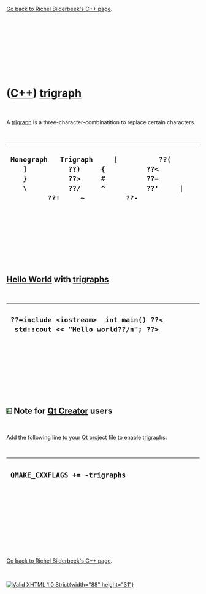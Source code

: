

[Go back to Richel Bilderbeek's C++ page](Cpp.htm).

 

 

 

 

 

([C++](Cpp.htm)) [trigraph](CppTrigraph.htm)
============================================

 

A [trigraph](CppTrigraph.htm) is a three-character-combinatition to
replace certain characters.

 

  ----------------------------------------------------------------------------------------------------------------------------------------------------------------------------------------------------
  ` Monograph   Trigraph     [          ??(     ]          ??)     {          ??<     }          ??>     #          ??=     \          ??/     ^          ??'     |          ??!     ~          ??-`
  ----------------------------------------------------------------------------------------------------------------------------------------------------------------------------------------------------

 

 

 

 

 

[Hello World](CppHelloWorld.htm) with [trigraphs](CppTrigraph.htm)
------------------------------------------------------------------

 

  --------------------------------------------------------------------------------
  ` ??=include <iostream>  int main() ??<   std::cout << "Hello world??/n"; ??>`
  --------------------------------------------------------------------------------

 

 

 

 

 

![Qt Creator](PicQtCreator.png) Note for [Qt Creator](CppQtCreator.htm) users
-----------------------------------------------------------------------------

 

Add the following line to your [Qt project file](CppQtProjectFile.htm)
to enable [trigraphs](CppTrigraph.htm):

 

  ---------------------------------
  ` QMAKE_CXXFLAGS += -trigraphs`
  ---------------------------------

 

 

 

 

 

 

[Go back to Richel Bilderbeek's C++ page](Cpp.htm).



 

[![Valid XHTML 1.0 Strict](valid-xhtml10.png){width="88"
height="31"}](http://validator.w3.org/check?uri=referer)

